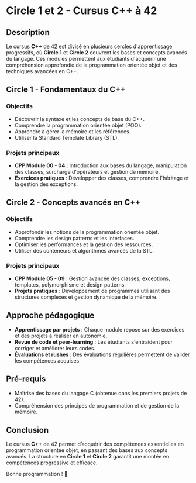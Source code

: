 # Circle 1 et 2 - Cursus C++ à 42

## Description

Le cursus **C++** de 42 est divisé en plusieurs cercles d'apprentissage progressifs, où **Circle 1** et **Circle 2** couvrent les bases et concepts avancés du langage. Ces modules permettent aux étudiants d'acquérir une compréhension approfondie de la programmation orientée objet et des techniques avancées en C++.

## Circle 1 - Fondamentaux du C++

### Objectifs
- Découvrir la syntaxe et les concepts de base du C++.
- Comprendre la programmation orientée objet (POO).
- Apprendre à gérer la mémoire et les références.
- Utiliser la Standard Template Library (STL).

### Projets principaux
- **CPP Module 00 - 04** : Introduction aux bases du langage, manipulation des classes, surcharge d'opérateurs et gestion de mémoire.
- **Exercices pratiques** : Développer des classes, comprendre l'héritage et la gestion des exceptions.

## Circle 2 - Concepts avancés en C++

### Objectifs
- Approfondir les notions de la programmation orientée objet.
- Comprendre les design patterns et les interfaces.
- Optimiser les performances et la gestion des ressources.
- Utiliser des conteneurs et algorithmes avancés de la STL.

### Projets principaux
- **CPP Module 05 - 09** : Gestion avancée des classes, exceptions, templates, polymorphisme et design patterns.
- **Projets pratiques** : Développement de programmes utilisant des structures complexes et gestion dynamique de la mémoire.

## Approche pédagogique

- **Apprentissage par projets** : Chaque module repose sur des exercices et des projets à réaliser en autonomie.
- **Revue de code et peer-learning** : Les étudiants s'entraident pour corriger et améliorer leurs codes.
- **Évaluations et rushes** : Des évaluations régulières permettent de valider les compétences acquises.

## Pré-requis
- Maîtrise des bases du langage C (obtenue dans les premiers projets de 42).
- Compréhension des principes de programmation et de gestion de la mémoire.

## Conclusion

Le cursus **C++** de 42 permet d’acquérir des compétences essentielles en programmation orientée objet, en passant des bases aux concepts avancés. La structure en **Circle 1** et **Circle 2** garantit une montée en compétences progressive et efficace.

Bonne programmation ! 🚀

